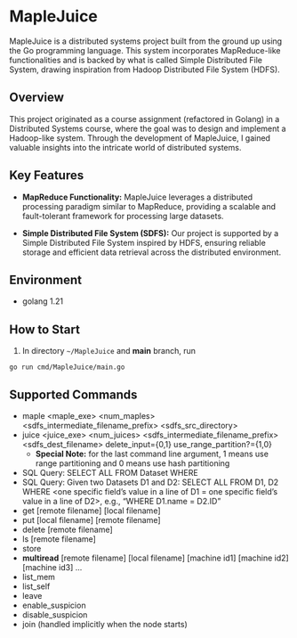 # MapleJuice

MapleJuice is a distributed systems project built from the ground up using the Go programming language. This system incorporates MapReduce-like functionalities and is backed by what is called Simple Distributed File System, drawing inspiration from Hadoop Distributed File System (HDFS).

## Overview

This project originated as a course assignment (refactored in Golang) in a Distributed Systems course, where the goal was to design and implement a Hadoop-like system. Through the development of MapleJuice, I gained valuable insights into the intricate world of distributed systems.

## Key Features

- **MapReduce Functionality:** MapleJuice leverages a distributed processing paradigm similar to MapReduce, providing a scalable and fault-tolerant framework for processing large datasets.

- **Simple Distributed File System (SDFS):** Our project is supported by a Simple Distributed File System inspired by HDFS, ensuring reliable storage and efficient data retrieval across the distributed environment.

## Environment
* golang 1.21


## How to Start 
1. In directory `~/MapleJuice` and **main** branch, run 
```
go run cmd/MapleJuice/main.go
```

## Supported Commands
* maple <maple_exe> <num_maples> <sdfs_intermediate_filename_prefix> <sdfs_src_directory>
* juice <juice_exe> <num_juices> <sdfs_intermediate_filename_prefix> <sdfs_dest_filename> delete_input={0,1} use_range_partition?={1,0}
  * **Special Note:** for the last command line argument, 1 means use range partitioning and 0 means use hash partitioning
* SQL Query: SELECT ALL FROM Dataset WHERE <regex condition>
* SQL Query:  Given two Datasets D1 and D2: SELECT ALL FROM D1, D2 WHERE <one
specific field’s value in a line of D1 = one specific field’s value in a line of D2>, e.g., “WHERE D1.name = D2.ID”
* get [remote filename] [local filename]
* put [local filename] [remote filename]
* delete [remote filename]
* ls [remote filename]
* store
* **multiread** [remote filename] [local filename] [machine id1] [machine id2] [machine id3] ...
* list_mem
* list_self
* leave
* enable_suspicion
* disable_suspicion
* join (handled implicitly when the node starts)
